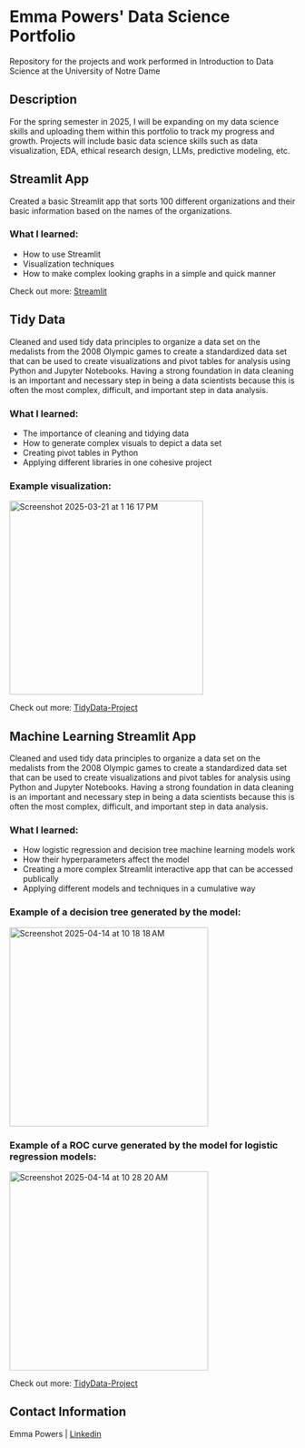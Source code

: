 # Emma Powers' Data Science Portfolio

Repository for the projects and work performed in Introduction to Data Science at the University of Notre Dame

## Description

For the spring semester in 2025, I will be expanding on my data science skills and uploading them within this portfolio to track my progress and growth. Projects will include basic data science skills such as data visualization, EDA, ethical research design, LLMs, predictive modeling, etc. 

## Streamlit App

Created a basic Streamlit app that sorts 100 different organizations and their basic information based on the names of the organizations. 

### What I learned:
- How to use Streamlit
- Visualization techniques
- How to make complex looking graphs in a simple and quick manner
  
Check out more: [Streamlit](https://github.com/epowers234/Powers-Data-Science-Portfolio/tree/main/basic-streamlit-app)


## Tidy Data 

Cleaned and used tidy data principles to organize a data set on the medalists from the 2008 Olympic games to create a standardized data set that can be used to create visualizations and pivot tables for analysis using Python and Jupyter Notebooks. Having a strong foundation in data cleaning is an important and necessary step in being a data scientists because this is often the most complex, difficult, and important step in data analysis. 
### What I learned:
- The importance of cleaning and tidying data
- How to generate complex visuals to depict a data set
- Creating pivot tables in Python
- Applying different libraries in one cohesive project

### Example visualization: 
<img width="341" alt="Screenshot 2025-03-21 at 1 16 17 PM" src="https://github.com/user-attachments/assets/4d1ce6d3-7ebf-4ed4-b64e-7bc362d97ded" />
<br />

Check out more: [TidyData-Project](https://github.com/epowers234/Powers-Data-Science-Portfolio/tree/main/TidyData-Project)

## Machine Learning Streamlit App

Cleaned and used tidy data principles to organize a data set on the medalists from the 2008 Olympic games to create a standardized data set that can be used to create visualizations and pivot tables for analysis using Python and Jupyter Notebooks. Having a strong foundation in data cleaning is an important and necessary step in being a data scientists because this is often the most complex, difficult, and important step in data analysis. 

### What I learned:
- How logistic regression and decision tree machine learning models work
- How their hyperparameters affect the model
- Creating a more complex Streamlit interactive app that can be accessed publically
- Applying different models and techniques in a cumulative way

### Example of a decision tree generated by the model: 
<img width="350" alt="Screenshot 2025-04-14 at 10 18 18 AM" src="https://github.com/user-attachments/assets/f83be71a-45fc-43ab-9943-a1846c67b39a" />
<br />

### Example of a ROC curve generated by the model for logistic regression models: 
<img width="350" alt="Screenshot 2025-04-14 at 10 28 20 AM" src="https://github.com/user-attachments/assets/7d4a079c-bf5d-415e-9931-71d515698e14" />
<br />

Check out more: [TidyData-Project](https://github.com/epowers234/Powers-Data-Science-Portfolio/tree/main/TidyData-Project)

## Contact Information

Emma Powers | [Linkedin](https://www.linkedin.com/in/emma-powers1/)
